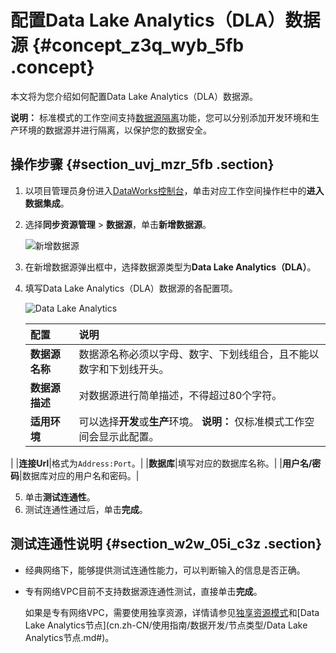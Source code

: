 # 配置Data Lake Analytics（DLA）数据源 {#concept_z3q_wyb_5fb .concept}

本文将为您介绍如何配置Data Lake Analytics（DLA）数据源。

**说明：** 标准模式的工作空间支持[数据源隔离](cn.zh-CN/使用指南/数据集成/数据源配置/数据源隔离.md#)功能，您可以分别添加开发环境和生产环境的数据源并进行隔离，以保护您的数据安全。

## 操作步骤 {#section_uvj_mzr_5fb .section}

1.  以项目管理员身份进入[DataWorks控制台](https://workbench.data.aliyun.com/console)，单击对应工作空间操作栏中的**进入数据集成**。
2.  选择**同步资源管理** \> **数据源**，单击**新增数据源**。

    ![新增数据源](http://static-aliyun-doc.oss-cn-hangzhou.aliyuncs.com/assets/img/16213/15659474607595_zh-CN.png)

3.  在新增数据源弹出框中，选择数据源类型为**Data Lake Analytics（DLA）**。
4.  填写Data Lake Analytics（DLA）数据源的各配置项。

    ![Data Lake Analytics](http://static-aliyun-doc.oss-cn-hangzhou.aliyuncs.com/assets/img/1280075/156594746054881_zh-CN.png)

    |配置|说明|
    |:-|:-|
    |**数据源名称**|数据源名称必须以字母、数字、下划线组合，且不能以数字和下划线开头。|
    |**数据源描述**|对数据源进行简单描述，不得超过80个字符。|
    |**适用环境**|可以选择**开发**或**生产**环境。 **说明：** 仅标准模式工作空间会显示此配置。

 |
    |**连接Url**|格式为`Address:Port`。|
    |**数据库**|填写对应的数据库名称。|
    |**用户名/密码**|数据库对应的用户名和密码。|

5.  单击**测试连通性**。
6.  测试连通性通过后，单击**完成**。

## 测试连通性说明 {#section_w2w_05i_c3z .section}

-   经典网络下，能够提供测试连通性能力，可以判断输入的信息是否正确。
-   专有网络VPC目前不支持数据源连通性测试，直接单击**完成**。

    如果是专有网络VPC，需要使用独享资源，详情请参见[独享资源模式](cn.zh-CN/使用指南/管理控制台/独享资源模式.md#)和[Data Lake Analytics节点](cn.zh-CN/使用指南/数据开发/节点类型/Data Lake Analytics节点.md#)。


